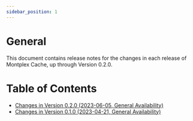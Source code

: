 ```yaml
---
sidebar_position: 1
---
```


# General

This document contains release notes for the changes in each release of Montplex Cache, up through Version 0.2.0.

# Table of Contents

- [Changes in Version 0.2.0 (2023-06-05, General Availability)](v0_2_0)
- [Changes in Version 0.1.0 (2023-04-21, General Availability)](v0_1_0)